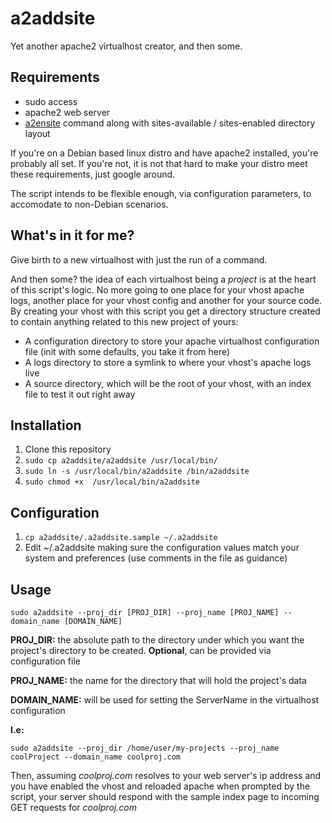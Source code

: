 # a2addsite
Yet another apache2 virtualhost creator, and then some.

## Requirements
- sudo access
- apache2 web server
- [a2ensite](http://man.he.net/man8/a2ensite) command along with sites-available / sites-enabled directory layout

If you're on a Debian based linux distro and have apache2 installed, you're probably all set. If you're not, it is not that hard to make your distro meet these requirements, just google around.

The script intends to be flexible enough, via configuration parameters, to accomodate to non-Debian scenarios.

## What's in it for me?

Give birth to a new virtualhost with just the run of a command.

And then some? the idea of each virtualhost being a *project* is at the heart of this script's logic. No more going to one place for your vhost apache logs, another place for your vhost config and another for your source code. By creating your vhost with this script you get a directory structure created to contain anything related to this new project of yours:

- A configuration directory to store your apache virtualhost configuration file (init with some defaults, you take it from here)
- A logs directory to store a symlink to where your vhost's apache logs live
- A source directory, which will be the root of your vhost, with an index file to test it out right away

## Installation
1. Clone this repository
2. `sudo cp a2addsite/a2addsite /usr/local/bin/`
3. `sudo ln -s /usr/local/bin/a2addsite /bin/a2addsite`
4. `sudo chmod +x  /usr/local/bin/a2addsite`

## Configuration
1. `cp a2addsite/.a2addsite.sample ~/.a2addsite`
2. Edit ~/.a2addsite making sure the configuration values match your system and preferences (use comments in the file as guidance)

## Usage
`sudo a2addsite --proj_dir [PROJ_DIR] --proj_name [PROJ_NAME] --domain_name [DOMAIN_NAME]`

**PROJ_DIR:** the absolute path to the directory under which you want the project's directory to be created. **Optional**, can be provided via configuration file

**PROJ_NAME:** the name for the directory that will hold the project's data

**DOMAIN_NAME:** will be used for setting the ServerName in the virtualhost configuration

**I.e:**

`sudo a2addsite --proj_dir /home/user/my-projects --proj_name coolProject --domain_name coolproj.com`

Then, assuming *coolproj.com* resolves to your web server's ip address and you have enabled the vhost and reloaded apache when prompted by the script, your server should respond with the sample index page to incoming GET requests for *coolproj.com*